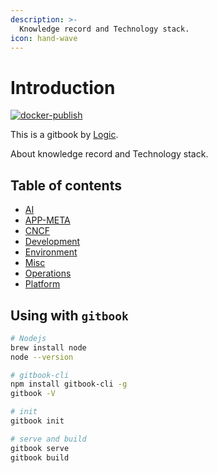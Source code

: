 ```yaml
---
description: >-
  Knowledge record and Technology stack.
icon: hand-wave
---
```


# Introduction

[![docker-publish](https://github.com/logic3579/gitbook/actions/workflows/docker-publish.yml/badge.svg)](https://github.com/logic3579/gitbook/actions/workflows/docker-publish.yml)

This is a gitbook by [Logic](https://github.com/logic3579/gitbook/).

About knowledge record and Technology stack.

## Table of contents

<!-- toc -->

- [AI](#)
- [APP-META](#)
- [CNCF](#)
- [Development](#)
- [Environment](#)
- [Misc](#)
- [Operations](#)
- [Platform](#)
<!-- tocstop -->

## Using with `gitbook`

```bash
# Nodejs
brew install node
node --version

# gitbook-cli
npm install gitbook-cli -g
gitbook -V

# init
gitbook init

# serve and build
gitbook serve
gitbook build
```
